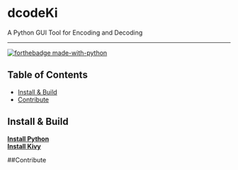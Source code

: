 # dcodeKi
A Python GUI Tool for Encoding and Decoding 
________
[![forthebadge made-with-python](http://ForTheBadge.com/images/badges/made-with-python.svg)](https://www.python.org/)

## Table of Contents
- [Install & Build](#install-build)
- [Contribute](#contribute)
## Install & Build
[**Install Python**](https://www.python.org/downloads/)<br>
[**Install Kivy**](https://kivy.org/doc/stable/gettingstarted/installation.html)<br>



##Contribute
